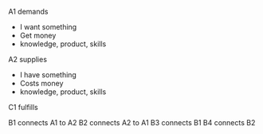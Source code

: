 

A1 demands
- I want something
- Get money
- knowledge, product, skills

A2 supplies
- I have something
- Costs money
- knowledge, product, skills

C1 fulfills

B1 connects A1 to A2
B2 connects A2 to A1
B3 connects B1
B4 connects B2
